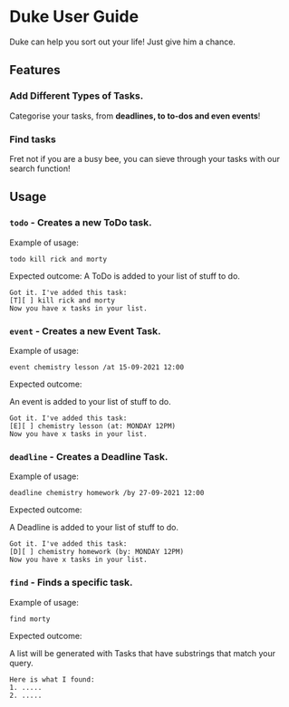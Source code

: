 # Duke User Guide
Duke can help you sort out your life! Just give him a chance.

## Features 

### Add Different Types of Tasks.

Categorise your tasks, from **deadlines, to to-dos and even events**!

### Find tasks

Fret not if you are a busy bee, you can sieve through your tasks with our search function!

## Usage

### `todo` - Creates a new ToDo task.


Example of usage: 

`todo kill rick and morty`

Expected outcome:
A ToDo is added to your list of stuff to do.

```
Got it. I've added this task:
[T][ ] kill rick and morty
Now you have x tasks in your list.
```

### `event` - Creates a new Event Task.


Example of usage:

`event chemistry lesson /at 15-09-2021 12:00`

Expected outcome:

An event is added to your list of stuff to do.

```
Got it. I've added this task:
[E][ ] chemistry lesson (at: MONDAY 12PM)
Now you have x tasks in your list.
```

### `deadline` - Creates a Deadline Task.

Example of usage:

`deadline chemistry homework /by 27-09-2021 12:00`

Expected outcome:

A Deadline is added to your list of stuff to do.

```
Got it. I've added this task:
[D][ ] chemistry homework (by: MONDAY 12PM)
Now you have x tasks in your list.
```

### `find` - Finds a specific task.

Example of usage:

`find morty`

Expected outcome:

A list will be generated with Tasks that have substrings that match your query.

```
Here is what I found:
1. .....
2. .....
```
